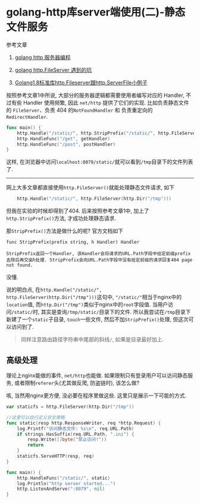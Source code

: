 # golang-http库server端使用(二)-静态文件服务

参考文章

1. [golang http 服务器编程](https://juejin.im/post/58cffa535c497d0057cfcdfe)

2. [golang http.FileServer 遇到的坑](https://blog.csdn.net/liangguangchuan/article/details/60326495)

3. [Golang1.8标准库http.Fileserver跟http.ServerFile小例子](https://blog.csdn.net/fyxichen/article/details/60570484)

按照参考文章1中所说, 大部分的服务器逻辑都需要使用者编写对应的 Handler, 不过有些 Handler 使用频繁, 因此 `net/http` 提供了它们的实现. 比如负责静态文件的 `FileServer`、负责 404 的`NotFoundHandler` 和 负责重定向的`RedirectHandler`. 

```go
func main() {
	http.Handle("/static/", http.StripPrefix("/static/", http.FileServer(http.Dir("/tmp"))))
	http.HandleFunc("/get", getHandler)
    http.HandleFunc("/post", postHandler)
}
```

这样, 在浏览器中访问`localhost:8079/static/`就可以看到`/tmp`目录下的文件列表了.

------

网上大多文章都直接使用`http.FileServer()`就能处理静态文件请求, 如下

```go
	http.Handle("/static/", http.FileServer(http.Dir("/tmp")))
```

但我在实验的时候却得到了404. 后来按照参考文章1中, 加上了`http.StripPrefix()`方法, 才成功处理静态请求.

那`StripPrefix()`方法是做什么的呢? 官方文档如下

```
func StripPrefix(prefix string, h Handler) Handler

StripPrefix返回一个Handler, 该Handler会将请求的URL.Path字段中给定前缀prefix去除后再交由h处理. StripPrefix会向URL.Path字段中没有给定前缀的请求回复404 page not found.
```

没懂.

说的明白点, 在`http.Handle("/static/", http.FileServer(http.Dir("/tmp")))`这句中, `"/static/"`相当于nginx中的`location`值, 而`http.Dir("/tmp")`类似于nginx中的`root`字段值. 当用户访问`/static/`时, 其实是查询`/tmp/static/`目录下的文件. 所以我尝试在`/tmp`目录下新建了一个`static`子目录, `touch`一些文件, 然后不加`StripPrefix()`处理, 但这次可以访问到了.

> 同样注意路由路径字符串中尾部的斜线`/`, 如果是目录最好加上.

## 高级处理

理论上nginx能做的事件, `net/http`也能做. 如果限制只有登录用户可以访问静态服务, 或者限制`referer`头(尤其做反爬, 防盗链时), 该怎么做?

咳, 当然用nginx更方便, 没必要在程序里做这些. 这里只是展示一下可能的方式.

```go
var staticfs = http.FileServer(http.Dir("/tmp"))

//这里可以自行定义安全策略
func static(resp http.ResponseWriter, req *http.Request) {
	log.Printf("访问静态文件: %s\n", req.URL.Path)
	if strings.HasSuffix(req.URL.Path, ".ini") {
		resp.Write([]byte("禁止访问!"))
		return
	}
	staticfs.ServeHTTP(resp, req)
}

func main() {
	http.HandleFunc("/static/", static)
	log.Println("http server started...")
	http.ListenAndServe(":8079", nil)
}
```